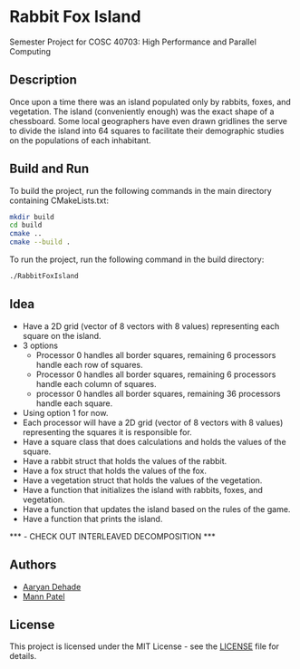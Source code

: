 # Rabbit Fox Island

Semester Project for COSC 40703: High Performance and Parallel Computing

## Description

Once upon a time there was an island populated only by rabbits, foxes, and vegetation. The island (conveniently enough) was the exact shape of a chessboard. Some local geographers have even drawn gridlines the serve to divide the island into 64 squares to facilitate their demographic studies on the populations of each inhabitant.

## Build and Run

To build the project, run the following commands in the main directory containing CMakeLists.txt:

```bash
mkdir build
cd build
cmake ..
cmake --build .
```

To run the project, run the following command in the build directory:

```bash
./RabbitFoxIsland
```

## Idea

- Have a 2D grid (vector of 8 vectors with 8 values) representing each square on the island.
- 3 options
  - Processor 0 handles all border squares, remaining 6 processors handle each row of squares.
  - Processor 0 handles all border squares, remaining 6 processors handle each column of squares.
  - processor 0 handles all border squares, remaining 36 processors handle each square.
- Using option 1 for now.
- Each processor will have a 2D grid (vector of 8 vectors with 8 values) representing the squares it is responsible for.
- Have a square class that does calculations and holds the values of the square.
- Have a rabbit struct that holds the values of the rabbit.
- Have a fox struct that holds the values of the fox.
- Have a vegetation struct that holds the values of the vegetation.
- Have a function that initializes the island with rabbits, foxes, and vegetation.
- Have a function that updates the island based on the rules of the game.
- Have a function that prints the island.

  
*** - CHECK OUT INTERLEAVED DECOMPOSITION ***

## Authors

- [Aaryan Dehade](https://github.com/dehadeaaryan)
- [Mann Patel](https://github.com/Mann1562)

## License

This project is licensed under the MIT License - see the [LICENSE](LICENSE) file for details.
